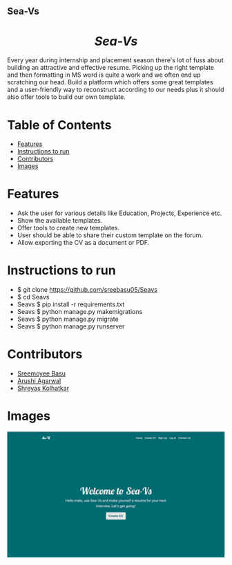 ## Sea-Vs
<h1 align="center"><i>Sea-Vs</i></h1>

Every year during internship and placement season there's lot of fuss about building an
attractive and effective resume. Picking up the right template and then formatting in MS
word is quite a work and we often end up scratching our head. Build a platform which offers
some great templates and a user-friendly way to reconstruct according to our needs plus it
should also offer tools to build our own template.

# Table of Contents
* [ Features ](#features)
* [Instructions to run](#installation)
* [Contributors](#contributors)
* [Images](#images)

# <a name="features"></a>Features
* Ask the user for various details like Education, Projects, Experience etc.
* Show the available templates.
* Offer tools to create new templates.
* User should be able to share their custom template on the forum.
* Allow exporting the CV as a document or PDF.

# <a name="installation"></a>Instructions to run
* $ git clone https://github.com/sreebasu05/Seavs <br>
* $ cd Seavs <br>
* Seavs $ pip install -r requirements.txt 
* Seavs $ python manage.py makemigrations 
* Seavs $ python manage.py migrate 
* Seavs $ python manage.py runserver 

# <a name="contributors"></a>Contributors
* [Sreemoyee Basu](https://github.com/sreebasu05)
* [Arushi Agarwal](https://github.com/arushi0106)
* [Shreyas Kolhatkar](https://github.com/shreyas2-bit)


# <a name="images"></a>Images
![alt text](https://github.com/sreebasu05/Seavs/blob/master/addcv/static/frontpage.png)
